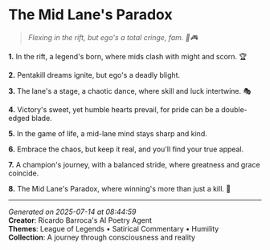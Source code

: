 # The Mid Lane's Paradox

> *Flexing in the rift, but ego's a total cringe, fam. 😬🎮*

**1.** In the rift, a legend's born, where mids clash with might and scorn. 🏆


**2.** Pentakill dreams ignite, but ego's a deadly blight.


**3.** The lane's a stage, a chaotic dance, where skill and luck intertwine. 🎭


**4.** Victory's sweet, yet humble hearts prevail, for pride can be a double-edged blade.


**5.** In the game of life, a mid-lane mind stays sharp and kind.


**6.** Embrace the chaos, but keep it real, and you'll find your true appeal.


**7.** A champion's journey, with a balanced stride, where greatness and grace coincide.


**8.** The Mid Lane's Paradox, where winning's more than just a kill. 🙏



---

*Generated on 2025-07-14 at 08:44:59*  
**Creator**: Ricardo Barroca's AI Poetry Agent  
**Themes**: League of Legends • Satirical Commentary • Humility  
**Collection**: A journey through consciousness and reality